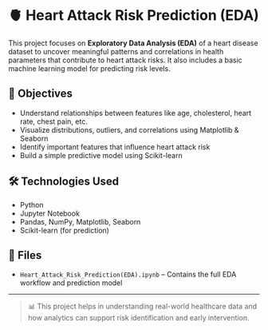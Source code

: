 # 🫀 Heart Attack Risk Prediction (EDA)

This project focuses on **Exploratory Data Analysis (EDA)** of a heart disease dataset to uncover meaningful patterns and correlations in health parameters that contribute to heart attack risks. It also includes a basic machine learning model for predicting risk levels.

## 📌 Objectives
- Understand relationships between features like age, cholesterol, heart rate, chest pain, etc.
- Visualize distributions, outliers, and correlations using Matplotlib & Seaborn
- Identify important features that influence heart attack risk
- Build a simple predictive model using Scikit-learn

## 🛠️ Technologies Used
- Python
- Jupyter Notebook
- Pandas, NumPy, Matplotlib, Seaborn
- Scikit-learn (for prediction)

## 📁 Files
- `Heart_Attack_Risk_Prediction(EDA).ipynb` – Contains the full EDA workflow and prediction model

---

> 📊 This project helps in understanding real-world healthcare data and how analytics can support risk identification and early intervention.
